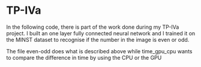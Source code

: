 # TP-IVa
In the following code, there is part of the work done during my TP-IVa project. I built an one layer fully connected neural network and I trained it on the MINST dataset to recognise if the number in the image is even or odd.

The file even-odd does what is described above while time_gpu_cpu wants to compare the difference in time by using the CPU or the GPU

